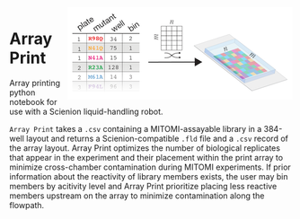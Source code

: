 <img src="images/array_print.png" alt="Array Print" align="right"/>

# Array Print
Array printing python notebook for use with a Scienion liquid-handling robot.

<code>Array Print</code> takes a <code>.csv</code> containing a MITOMI-assayable library in a 384-well layout and returns a Scienion-compatible <code>.fld</code> file and a <code>.csv</code> record of the array layout. Array Print optimizes the number of biological replicates that appear in the experiment and their placement within the print array to minimize cross-chamber contamination during MITOMI experiments. If prior information about the reactivity of library members exists, the user may bin members by acitivity level and Array Print prioritize placing less reactive members upstream on the array to minimize contamination along the flowpath.
